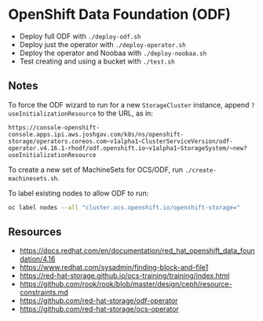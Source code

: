 # OpenShift Data Foundation (ODF)

- Deploy full ODF with `./deploy-odf.sh`
- Deploy just the operator with `./deploy-operator.sh`
- Deploy the operator and Noobaa with `./deploy-noobaa.sh`
- Test creating and using a bucket with `./test.sh` 

## Notes

To force the ODF wizard to run for a new `StorageCluster` instance, append `?useInitializationResource` to the URL, as in:

```
https://console-openshift-console.apps.ipi.aws.joshgav.com/k8s/ns/openshift-storage/operators.coreos.com~v1alpha1~ClusterServiceVersion/odf-operator.v4.16.1-rhodf/odf.openshift.io~v1alpha1~StorageSystem/~new?useInitializationResource
```

To create a new set of MachineSets for OCS/ODF, run `./create-machinesets.sh`.

To label existing nodes to allow ODF to run:

```bash
oc label nodes --all "cluster.ocs.openshift.io/openshift-storage="
```


## Resources

- https://docs.redhat.com/en/documentation/red_hat_openshift_data_foundation/4.16
- https://www.redhat.com/sysadmin/finding-block-and-file1
- https://red-hat-storage.github.io/ocs-training/training/index.html
- https://github.com/rook/rook/blob/master/design/ceph/resource-constraints.md
- https://github.com/red-hat-storage/odf-operator
- https://github.com/red-hat-storage/ocs-operator
